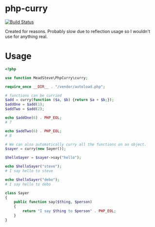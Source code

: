 # php-curry
[![Build Status](https://travis-ci.org/meadsteve/php-curry.svg?branch=master)](https://travis-ci.org/meadsteve/php-curry)

Created for reasons. Probably slow due to reflection usage so I wouldn't use for anything real.

# Usage

``` php
<?php

use function MeadSteve\PhpCurry\curry;

require_once __DIR__ . "/vendor/autoload.php";

# functions can be curried
$add = curry(function ($a, $b) {return $a + $b;});
$addOne = $add(1);
$addTwo = $add(2);

echo $addOne(6) . PHP_EOL;
# 7

echo $addTwo(6) . PHP_EOL;
# 8

# We can also automatically curry all the functions on an object.
$sayer = curry(new Sayer());

$helloSayer = $sayer->say("hello");

echo $helloSayer("steve");
# I say hello to steve

echo $helloSayer("debo");
# I say hello to debo

class Sayer
{
    public function say($thing, $person)
    {
        return "I say $thing to $person" . PHP_EOL;
    }
}

```
